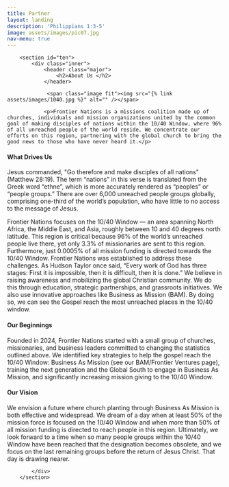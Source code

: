 ```yaml
---
title: Partner
layout: landing
description: 'Philippians 1:3-5'
image: assets/images/pic07.jpg
nav-menu: true
---
```

<div id="main" class="alt">

        <section id="ten">
            <div class="inner">
                <header class="major">
                    <h2>About Us </h2>
                </header>
				
				 <span class="image fit"><img src="{% link assets/images/1040.jpg %}" alt="" /></span>
				 
				<p>Frontier Nations is a missions coalition made up of churches, individuals and mission organizations united by the common goal of making disciples of nations within the 10/40 Window, where 96% of all unreached people of the world reside. We concentrate our efforts on this region, partnering with the global church to bring the good news to those who have never heard it.</p>
<p><h4>What Drives Us</h4></p>
<p>Jesus commanded, "Go therefore and make disciples of all nations" (Matthew 28:19). The term &ldquo;nations&rdquo; in this verse is translated from the Greek word &ldquo;ethne&rdquo;, which is more accurately rendered as &ldquo;peoples&rdquo; or &ldquo;people groups.&rdquo; There are over 6,000 unreached people groups globally, comprising one-third of the world&rsquo;s population, who have little to no access to the message of Jesus.</p>
<p>Frontier Nations focuses on the 10/40 Window &mdash; an area spanning North Africa, the Middle East, and Asia, roughly between 10 and 40 degrees north latitude. This region is critical because 96% of the world&rsquo;s unreached people live there, yet only 3.3% of missionaries are sent to this region. Furthermore, just 0.0005% of all mission funding is directed towards the 10/40 Window. Frontier Nations was established to address these challenges. As Hudson Taylor once said, &ldquo;Every work of God has three stages: First it is impossible, then it is difficult, then it is done.&rdquo; We believe in raising awareness and mobilizing the global Christian community. We do this through education, strategic partnerships, and grassroots initiatives. We also use innovative approaches like Business as Mission (BAM). By doing so, we can see the Gospel reach the most unreached places in the 10/40 window.</p>
<p><h4>Our Beginnings</h4></p>
<p>Founded in 2024, Frontier Nations started with a small group of churches, missionaries, and business leaders committed to changing the statistics outlined above. We identified key strategies to help the gospel reach the 10/40 Window: Business As Mission (see our BAM/Frontier Ventures page), training the next generation and the Global South to engage in Business As Mission, and significantly increasing mission giving to the 10/40 Window.</p>
<p><h4>Our Vision</h4></p>
<p>We envision a future where church planting through Business As Mission is both effective and widespread. We dream of a day when at least 50% of the mission force is focused on the 10/40 Window and when more than 50% of all mission funding is directed to reach people in this region. Ultimately, we look forward to a time when so many people groups within the 10/40 Window have been reached that the designation becomes obsolete, and we focus on the last remaining groups before the return of Jesus Christ. That day is drawing nearer.</p>


            </div>
        </section>

</div>